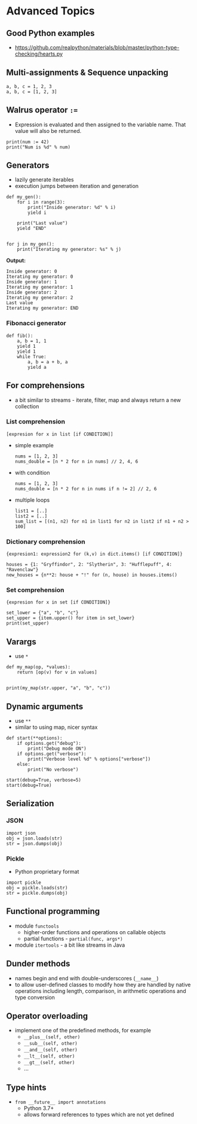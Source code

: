 # Advanced Topics

## Good Python examples

- https://github.com/realpython/materials/blob/master/python-type-checking/hearts.py

## Multi-assignments & Sequence unpacking

```
a, b, c = 1, 2, 3
a, b, c = [1, 2, 3]
```

## Walrus operator `:=`

- Expression is evaluated and then assigned to the variable name. That value will also be returned.

```
print(num := 42)
print("Num is %d" % num)
```

## Generators

- lazily generate iterables
- execution jumps between iteration and generation

```
def my_gen():
    for i in range(3):
        print("Inside generator: %d" % i)
        yield i

    print("Last value")
    yield "END"


for j in my_gen():
    print("Iterating my generator: %s" % j)
```

**Output:**

```
Inside generator: 0
Iterating my generator: 0
Inside generator: 1
Iterating my generator: 1
Inside generator: 2
Iterating my generator: 2
Last value
Iterating my generator: END
```

### Fibonacci generator

```
def fib():
    a, b = 1, 1
    yield 1
    yield 1
    while True:
        a, b = a + b, a
        yield a
```

## For comprehensions

- a bit similar to streams - iterate, filter, map and always return a new collection

### List comprehension

```
[expresion for x in list [if CONDITION]]
```

- simple example
    ```
    nums = [1, 2, 3]
    nums_double = [n * 2 for n in nums] // 2, 4, 6
    ```
- with condition
    ```
    nums = [1, 2, 3]
    nums_double = [n * 2 for n in nums if n != 2] // 2, 6
    ```
- multiple loops
  ```
  list1 = [..]
  list2 = [..]
  sum_list = [(n1, n2) for n1 in list1 for n2 in list2 if n1 + n2 > 100]
  ```

### Dictionary comprehension

```
{expresion1: expression2 for (k,v) in dict.items() [if CONDITION]}
```

```
houses = {1: "Gryffindor", 2: "Slytherin", 3: "Hufflepuff", 4: "Ravenclaw"}
new_houses = {n**2: house + "!" for (n, house) in houses.items()
```

### Set comprehension

```
{expresion for x in set [if CONDITION]}
```

```
set_lower = {"a", "b", "c"}
set_upper = {item.upper() for item in set_lower}
print(set_upper)
```

## Varargs

- use `*`

```
def my_map(op, *values):
    return [op(v) for v in values]


print(my_map(str.upper, "a", "b", "c"))
```

## Dynamic arguments

- use `**`
- similar to using map, nicer syntax

```
def start(**options):
    if options.get("debug"):
        print("Debug mode ON")
    if options.get("verbose"):
        print("Verbose level %d" % options["verbose"])
    else:
        print("No verbose")

start(debug=True, verbose=5)
start(debug=True)
```

## Serialization

### JSON

```
import json
obj = json.loads(str)
str = json.dumps(obj)
```

### Pickle

- Python proprietary format

```
import pickle
obj = pickle.loads(str)
str = pickle.dumps(obj)
```

## Functional programming

- module `functools`
    - higher-order functions and operations on callable objects
    - partial functions - `partial(func, args*)`
- module `itertools` - a bit like streams in Java

## Dunder methods

- names begin and end with double-underscores (`__name__`)
- to allow user-defined classes to modify how they are handled by native operations including length, comparison, in arithmetic operations and type conversion

## Operator overloading

- implement one of the predefined methods, for example
    - `__plus__(self, other)`
    - `__sub__(self, other)`
    - `__and__(self, other)`
    - `__lt__(self, other)`
    - `__gt__(self, other)`
    - ...

## Type hints

- `from __future__ import annotations`
    - Python 3.7+
    - allows forward references to types which are not yet defined